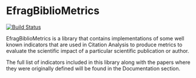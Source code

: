 # EfragBiblioMetrics

[![Build Status](https://travis-ci.org/efrag/EfragBiblioMetrics.svg?branch=master)](https://travis-ci.org/efrag/EfragBiblioMetrics)

EfragBiblioMetrics is a library that contains implementations of some well known indicators that are used in Citation
Analysis to produce metrics to evaluate the scientific impact of a particular scientific publication or author.

The full list of indicators included in this library along with the papers where they were originally defined will be 
  found in the Documentation section.
